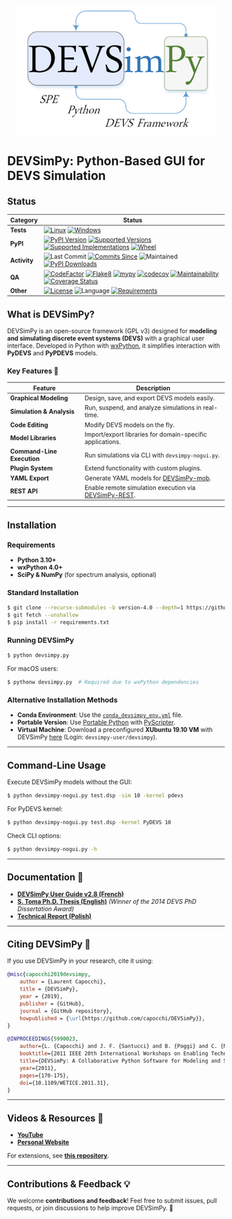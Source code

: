 <p align="center">
  <img width="460" height="300" src="https://github.com/capocchi/DEVSimPy/blob/version-5.0/devsimpy/splash/splash.png" alt="DEVSimPy">
</p>

# DEVSimPy: Python-Based GUI for DEVS Simulation
## Status

| Category  | Status |
|-----------|--------|
| **Tests** | [![Linux](https://github.com/capocchi/DEVSimPy/actions/workflows/ci-build-ubuntu.yml/badge.svg)](https://github.com/capocchi/DEVSimPy/actions/workflows/ci-build-ubuntu.yml) [![Windows](https://github.com/capocchi/DEVSimPy/actions/workflows/ci-build-windows.yml/badge.svg)](https://github.com/capocchi/DEVSimPy/actions/workflows/ci-build-windows.yml) |
| **PyPI**  | [![PyPI Version](https://img.shields.io/pypi/v/devsimpy)](https://pypi.org/project/devsimpy/) [![Supported Versions](https://img.shields.io/pypi/pyversions/devsimpy?logo=python&logoColor=white)](https://pypi.org/project/devsimpy/) [![Supported Implementations](https://img.shields.io/pypi/implementation/devsimpy)](https://pypi.org/project/devsimpy/) [![Wheel](https://img.shields.io/pypi/wheel/devsimpy)](https://pypi.org/project/devsimpy/) |
| **Activity** | ![Last Commit](https://img.shields.io/github/last-commit/capocchi/devsimpy) [![Commits Since](https://img.shields.io/github/commits-since/capocchi/devsimpy/v5.1)](https://github.com/capocchi/devsimpy/pulse) ![Maintained](https://img.shields.io/maintenance/yes/2025) [![PyPI Downloads](https://img.shields.io/pypi/dm/devsimpy)](https://pypi.org/project/devsimpy/) |
| **QA** | [![CodeFactor](https://img.shields.io/codefactor/grade/github/capocchi/devsimpy?logo=codefactor)](https://www.codefactor.io/repository/github/capocchi/devsimpy) [![Flake8](https://github.com/domdfcoding/domdf_wxpython_tools/workflows/Flake8/badge.svg)](https://github.com/domdfcoding/domdf_wxpython_tools/actions?query=workflow%3A%22Flake8%22) [![mypy](https://github.com/domdfcoding/domdf_wxpython_tools/workflows/mypy/badge.svg)](https://github.com/domdfcoding/domdf_wxpython_tools/actions?query=workflow%3A%22mypy%22) [![codecov](https://codecov.io/gh/capocchi/DEVSimPy/branch/master/graph/badge.svg)](https://codecov.io/gh/capocchi/DEVSimPy) [![Maintainability](https://api.codeclimate.com/v1/badges/f5c94ecbfb6a3c8986be/maintainability)](https://codeclimate.com/github/capocchi/DEVSimPy/maintainability) [![Coverage Status](https://coveralls.io/repos/github/capocchi/DEVSimPy/badge.svg?branch=master)](https://coveralls.io/github/capocchi/DEVSimPy?branch=master)|
| **Other** | [![License](https://img.shields.io/github/license/capocchi/devsimpy)](https://github.com/capocchi/devsimpy/LICENSE) ![Language](https://img.shields.io/github/languages/top/capocchi/devsimpy) [![Requirements](https://dependency-dash.repo-helper.uk/github/capocchi/devsimpy/badge.svg)](https://dependency-dash.repo-helper.uk/github/capocchi/devsimpy/) |

<!-- | **Docs**  | ![Docs](https://img.shields.io/readthedocs/domdf-wxpython-tools/latest?logo=read-the-docs) [![Docs Check](https://github.com/domdfcoding/domdf_wxpython_tools/workflows/Docs%20Check/badge.svg)](https://github.com/domdfcoding/domdf_wxpython_tools/actions?query=workflow%3A%22Docs+Check%22) | -->

## What is DEVSimPy?
DEVSimPy is an open-source framework (GPL v3) designed for **modeling and simulating discrete event systems (DEVS)** with a graphical user interface. Developed in Python with [wxPython](http://www.wxpython.org), it simplifies interaction with **PyDEVS** and **PyPDEVS** models.

### Key Features 🚀
| Feature               | Description |
|----------------------|-------------|
| **Graphical Modeling** | Design, save, and export DEVS models easily. |
| **Simulation & Analysis** | Run, suspend, and analyze simulations in real-time. |
| **Code Editing** | Modify DEVS models on the fly. |
| **Model Libraries** | Import/export libraries for domain-specific applications. |
| **Command-Line Execution** | Run simulations via CLI with `devsimpy-nogui.py`. |
| **Plugin System** | Extend functionality with custom plugins. |
| **YAML Export** | Generate YAML models for [DEVSimPy-mob](https://github.com/capocchi/DEVSimPy_mob). |
| **REST API** | Enable remote simulation execution via [DEVSimPy-REST](https://github.com/capocchi/DEVSimPy_rest). |

---

## Installation
### Requirements
- **Python 3.10+**
- **wxPython 4.0+**
- **SciPy & NumPy** (for spectrum analysis, optional)

### Standard Installation
```sh
$ git clone --recurse-submodules -b version-4.0 --depth=1 https://github.com/capocchi/DEVSimPy.git
$ git fetch --unshallow
$ pip install -r requirements.txt
```

### Running DEVSimPy
```sh
$ python devsimpy.py
```
For macOS users:
```sh
$ pythonw devsimpy.py  # Required due to wxPython dependencies
```

### Alternative Installation Methods
- **Conda Environment**: Use the [`conda_devsimpy_env.yml`](https://github.com/capocchi/DEVSimPy-site/raw/gh-pages/conda_devsimpy_env.yml) file.
- **Portable Version**: Use [Portable Python](http://portablepython.com) with [PyScripter](https://sourceforge.net/projects/pyscripter/).
- **Virtual Machine**: Download a preconfigured **XUbuntu 19.10 VM** with DEVSimPy [here](https://mycore.core-cloud.net/index.php/s/2EHfgPwJk6HIEHH) (Login: `devsimpy-user/devsimpy`).

---

## Command-Line Usage
Execute DEVSimPy models without the GUI:
```sh
$ python devsimpy-nogui.py test.dsp -sim 10 -kernel pdevs
```
For PyDEVS kernel:
```sh
$ python devsimpy-nogui.py test.dsp -kernel PyDEVS 10
```
Check CLI options:
```sh
$ python devsimpy-nogui.py -h
```

---

## Documentation 📖
- **[DEVSimPy User Guide v2.8 (French)](http://portailweb.universita.corsica/stockage_public/portail/baaaaaes/files/DEVSimPy_guide_utilisateur.pdf)**
- **[S. Toma Ph.D. Thesis (English)](https://hal.archives-ouvertes.fr/tel-01141844/document)** *(Winner of the 2014 DEVS PhD Dissertation Award)*
- **[Technical Report (Polish)](http://portailweb.universita.corsica/stockage_public/portail/baaaaaes/files/report_Cezary.pdf)**

---

## Citing DEVSimPy 📌
If you use DEVSimPy in your research, cite it using:
```bibtex
@misc{capocchi2019devsimpy,
    author = {Laurent Capocchi},
    title = {DEVSimPy},
    year = {2019},
    publisher = {GitHub},
    journal = {GitHub repository},
    howpublished = {\url{https://github.com/capocchi/DEVSimPy}},
}
```
```bibtex
@INPROCEEDINGS{5990023,
    author={L. {Capocchi} and J. F. {Santucci} and B. {Poggi} and C. {Nicolai}},
    booktitle={2011 IEEE 20th International Workshops on Enabling Technologies: Infrastructure for Collaborative Enterprises},
    title={DEVSimPy: A Collaborative Python Software for Modeling and Simulation of DEVS Systems},
    year={2011},
    pages={170-175},
    doi={10.1109/WETICE.2011.31},
}
```

---

## Videos & Resources 🎥
- **[YouTube](https://www.youtube.com/results?search_query=devsimpy)**
- **[Personal Website](https://capocchi-l.universita.corsica/)**

For extensions, see **[this repository](https://github.com/jscott-thompson/DEVSimPy)**.

---

## Contributions & Feedback 💡
We welcome **contributions and feedback**! Feel free to submit issues, pull requests, or join discussions to help improve DEVSimPy. 🚀

